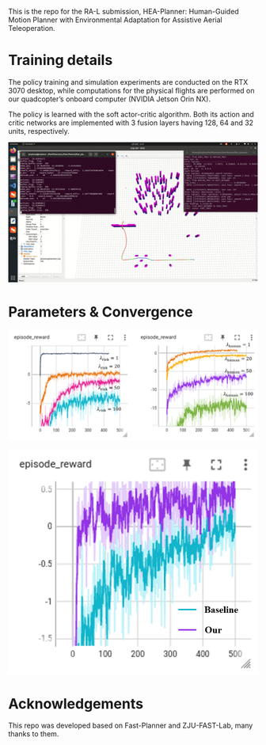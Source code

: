 This is the repo for the RA-L submission, HEA-Planner: Human-Guided Motion Planner with Environmental Adaptation for Assistive Aerial Teleoperation.

# Training details

The policy training and simulation experiments are conducted on the RTX 3070 desktop, while computations for the physical flights are performed on our quadcopter’s onboard computer (NVIDIA Jetson Orin NX). 

The policy is learned with the soft actor-critic algorithm. Both its action and critic networks are implemented with 3 fusion layers having 128, 64 and 32 units, respectively. 

![Training environment](https://github.com/SAA-Robot-Lab/HEA-Planner/blob/main/policy%20training.gif "Training environment")

# Parameters & Convergence

![The parameter selection](https://github.com/SAA-Robot-Lab/HEA-Planner/blob/main/pictures/para.png "parameter")

![Convergence](https://github.com/SAA-Robot-Lab/HEA-Planner/blob/main/pictures/convergence.png "parameter")


# Acknowledgements
This repo was developed based on Fast-Planner and ZJU-FAST-Lab, many thanks to them.

